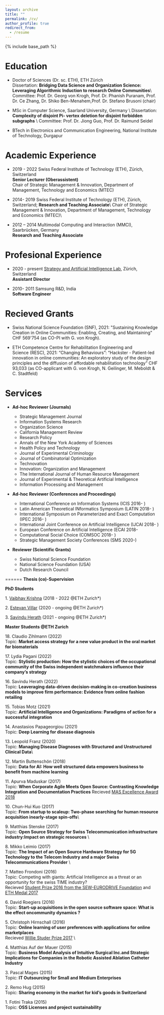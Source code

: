 ```yaml
---
layout: archive
title: ""
permalink: /cv/
author_profile: true
redirect_from:
  - /resume
---
```


{% include base_path %}


**Education**
======


* Doctor of Sciences (Dr. sc. ETH), ETH Z&uuml;rich \
Dissertation: **Bridging Data Science and Organization Science: Leveraging Algorithmic Induction to research Online Communities**\\
Committee: Prof. Dr. Georg von Krogh, Prof. Dr. Phanish Puranam, Prof. Dr. Ce Zhang, Dr. Shiko Ben-Menahem,Prof. Dr. Stefano Brusoni (chair)

* MSc in Computer Science, Saarland University, Germany \\
Dissertation: **Complexity of disjoint Pi- vertex deletion for disjoint forbidden subgraphs** \\
Committee: Prof. Dr. Jiong Guo, Prof. Dr. Raimund Seidel

* BTech in Electronics and Communication Engineering, National Institute of Technology, Durgapur


Academic Experience
======
* 2019 - 2022       Swiss Federal Institute of Technology (ETH), Z&uuml;rich, Switzerland \
**Senior Lecturer (Oberassistent)**\
Chair of Strategic Management & Innovation, Department of Management, Technology and Economics (MTEC)

* 2014- 2019        Swiss Federal Institute of Technology (ETH), Z&uuml;rich, Switzerland;
**Research and Teaching Associate**\ 
Chair of Strategic Management & Innovation, Department of Management, Technology and Economics (MTEC)\

* 2012 – 2014       Multimodal Computing and Interaction (MMCI), Saarbr&uuml;cken, Germany\
**Research and Teaching Associate** 


Profesional Experience
======
* 2020 - present    [Strategy and Artificial Intelligence Lab](https://sailab.ethz.ch/), Z&uuml;rich, Switzerland \
**Assistant Director**

* 2010- 2011        Samsung R&D, India\
**Software Engineer**

Recieved Grants
======
* Swiss National Science Foundation (SNF), 2021: "Sustaining Knowledge Creation in Online Communities: Enabling, Creating, and Maintaining" CHF 569'754 (as CO-PI with G. von Krogh).

* ETH Competence Centre for Rehabilitation Engineering and Science (RESC), 2021: “Changing Behaviours”: “Hackster - Patient-led innovation in online communities: An exploratory study of the design principles and the diffusion of affordable rehabilitation technology” CHF 93,033 (as CO-applicant with G. von Krogh, N. Geilinger, M. Meboldt & C. Stadtfeld)
 

**Services**
======

* **Ad-hoc Reviewer (Journals)**
  * Strategic Management Journal
  * Information Systems Research
  * Organization Science
  * California Management Review
  * Research Policy
  * Annals of the New York Academy of Sciences
  * Health Policy and Technology
  * Journal of Experimental Criminology
  * Journal of Combinatorial Optimization
  * Technovation
  * Innovation: Organization and Management 
  * The International Journal of Human Resource Management
  * Journal of Experimental & Theoretical Artificial Intelligence
  * Information Processing and Management

* **Ad-hoc Reviewer (Conferences and Proceedings)**
  * International Conference on Information Systems (ICIS 2016- )
  * Latin American Theoretical INformatics Symposium (LATIN 2018- ) 
  * International Symposium on Parameterized and Exact Computation (IPEC 2016- ) 
  * International Joint Conference on Artificial Intelligence (IJCAI 2018- )
  * European Conference on Artificial Intelligence (ECAI 2018- 
  * Computational Social Choice (COMSOC 2018- )
  * Strategic Management Society Conferences (SMS 2020-)

* **Reviewer (Scientific Grants)**
  * Swiss National Science Foundation
  * National Science Foundation (USA)
  * Dutch Research Council
  


======
**Thesis (co)-Supervision**

**PhD Students**

  1\. [Vaibhav Krishna](https://smi.ethz.ch/group-people/phds/vaibhav.html) (2018 - 2022 @ETH Zurich*)

  2\. [Estevan Villar](https://smi.ethz.ch/group-people/phds/estevan.html) (2020 - ongoing @ETH Zurich*)

  3\. [Savindu Herath](https://smi.ethz.ch/group-people/phds/savindu.html) (2021 - ongoing  @ETH Zurich*)

**Master Students @ETH Zurich**


18\. Claudio Zihlmann (2022) \
      Topic: **Market access strategy for a new value product in the oral market for biomaterials** 


17\. Lydia Pagani (2022) \
      Topic: **Stylistic production: How the stylistic choices of the occupational community of the Swiss independent watchmakers influence their company’s strategy**

16\. Savindu Herath (2022)\
      Topic: **Leaveraging data-driven decision-making in co-creation business models to improve firm performance: Evidence from online fashion retailing** 

15\. Tobias Motz (2021)\
      Topic: **Artificial Intelligence and Organizations: Paradigms of action for a successful integration**

  
14\. Anastasios Papageorgiou (2021)\
      Topic: **Deep Learning for disease diagnosis**
 

13\. Leopold Franz (2020)\
      Topic: **Managing Disease Diagnoses with Structured and Unstructured Clinical Data**\\ 


12\. Martin Buttensch&ouml;n (2018)\
      Topic: **Data for AI: How well structured data empowers business to benefit from machine learning**

11\. Apurva Maduskar (2017)\
  Topic: **When Corporate Agile Meets Open Source: Contrasting Knowledge Integration and Documentation Practices** 
  Recieved [MAS Excellence Award 2018](https://smi.ethz.ch/news-events/newschannel1/2018/10/awarded2.html) 


10\. Chun-Hui Kuo (2017)\
  Topic: **From startup to scaleup: Two-phase searching for human resource acquisition inearly-stage spin-offs**\
 

9\. Matthias Stenske (2017) \
  Topic: **Open Source Strategy for Swiss Telecommunication infrastructure industry:Impact on strategic resources** \
   

8\. Mikko Leimio (2017) \
  Topic: **The Impact of an Open Source Hardware Strategy for 5G Technology to the Telecom Industry and a major Swiss Telecommunications Provider** \
 
7\. Matteo Frondoni (2016)\
   Topic: Competing with giants: Artificial Intelligence as a threat or an opportunity for the swiss TIME industry? \
         Recieved [Student Prize 2016 from the SEW-EURODRIVE Foundation](https://smi.ethz.ch/news-events/newschannel1/2017/03/konstantinos-trantopolous-awarded-eth-medal.html) and [ETH Medal 2017](https://smi.ethz.ch/news-events/newschannel1/2017/11/awarded1.html) 

6\. David Roegiers (2016) \
    Topic: **Start-up acquisitions in the open source software space: What is the effect oncommunity dynamics ?** 

5\. Christoph Hirnschall (2016)\
    Topic: **Online learning of user preferences with applications for online marketplaces** \
          Recieved [Willie Studer Prize 2017](https://smi.ethz.ch/news-events/newschannel1/2017/11/awarded1.html) \
        

4\. Matthias Auf der Mauer (2015) \
    Topic: **Business Model Analysis of Intuitive Surgical Inc.and Strategic Implications for Companies in the Robotic Assisted Ablation Catheter Industry**

3\. Pascal Mages (2015)  \
    Topic: **IT Outsourcing for Small and Medium Enterprises**

2\. Remo Hug (2015) \
    Topic: **Sharing economy in the market for kid’s goods in Switzerland**

1\. Fotini Traka (2015)\
    Topic: **OSS Licenses and project sustainability**

 

 
        

 
 

 

           






